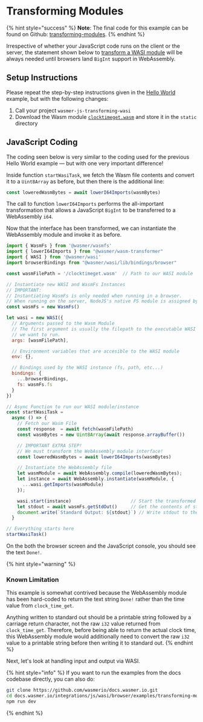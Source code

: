 # Transforming Modules

{% hint style="success" %}
**Note**: The final code for this example can be found on Github: [transforming-modules](https://github.com/wasmerio/docs.wasmer.io/tree/master/integrations/js/wasi/browser/examples/transforming-modules).
{% endhint %}

Irrespective of whether your JavaScript code runs on the client or the server, the statement shown below to [transform a WASI module](https://github.com/wasmerio/docs.wasmer.io/tree/e0f7639306bb4cf18cd0c23876b80f787d6b5876/integrations/js/module-transformation/README.md) will be always needed until browsers land `BigInt` support in WebAssembly.

## Setup Instructions

Please repeat the step-by-step instructions given in the [Hello World](https://github.com/wasmerio/docs.wasmer.io/tree/e0f7639306bb4cf18cd0c23876b80f787d6b5876/integrations/js/wasi/browser/examples/hello-world/README.md) example, but with the following changes:

1. Call your project `wasmer-js-transforming-wasi`
2. Download the Wasm module [`clocktimeget.wasm`](https://github.com/wasmerio/docs.wasmer.io/raw/master/integrations/shared/wat/wasi/clocktimeget.wasm) and store it in the `static` directory

## JavaScript Coding

The coding seen below is very similar to the coding used for the previous Hello World example — but with one very important difference!

Inside function `startWasiTask`, we fetch the Wasm file contents and convert it to a `Uint8Array` as before, but then there is the additional line:

```javascript
const loweredWasmBytes = await lowerI64Imports(wasmBytes)
```

The call to function `lowerI64Imports` performs the all-important transformation that allows a JavaScript `BigInt` to be transferred to a WebAssembly `i64`.

Now that the interface has been transformed, we can instantiate the WebAssembly module and invoke it as before.

```javascript
import { WasmFs } from '@wasmer/wasmfs'
import { lowerI64Imports } from "@wasmer/wasm-transformer"
import { WASI } from '@wasmer/wasi'
import browserBindings from "@wasmer/wasi/lib/bindings/browser"

const wasmFilePath = '/clocktimeget.wasm'  // Path to our WASI module

// Instantiate new WASI and WasmFs Instances
// IMPORTANT:
// Instantiating WasmFs is only needed when running in a browser.
// When running on the server, NodeJS's native FS module is assigned by default
const wasmFs = new WasmFs()

let wasi = new WASI({
  // Arguments passed to the Wasm Module
  // The first argument is usually the filepath to the executable WASI module
  // we want to run.
  args: [wasmFilePath],

  // Environment variables that are accesible to the WASI module
  env: {},

  // Bindings used by the WASI instance (fs, path, etc...)
  bindings: {
    ...browserBindings,
    fs: wasmFs.fs
  }
})

// Async Function to run our WASI module/instance
const startWasiTask =
  async () => {
    // Fetch our Wasm File
    const response  = await fetch(wasmFilePath)
    const wasmBytes = new Uint8Array(await response.arrayBuffer())

    // IMPORTANT EXTRA STEP!
    // We must transform the WebAssembly module interface!
    const loweredWasmBytes = await lowerI64Imports(wasmBytes)

    // Instantiate the WebAssembly file
    let wasmModule = await WebAssembly.compile(loweredWasmBytes);
    let instance = await WebAssembly.instantiate(wasmModule, {
      ...wasi.getImports(wasmModule)
    });

    wasi.start(instance)                      // Start the transformed WASI instance
    let stdout = await wasmFs.getStdOut()     // Get the contents of stdout
    document.write(`Standard Output: ${stdout}`) // Write stdout to the DOM
  }

// Everything starts here
startWasiTask()
```

On the both the browser screen and the JavaScript console, you should see the text `Done!`.

{% hint style="warning" %}
### Known Limitation

This example is somewhat contrived because the WebAssembly module has been hard-coded to return the text string `Done!` rather than the time value from `clock_time_get`.

Anything written to standard out should be a printable string followed by a carriage return character, not the raw `i32` value returned from `clock_time_get`. Therefore, before being able to return the actual clock time, this WebAssembly module would additionally need to convert the raw `i32` value to a printable string before then writing it to standard out.
{% endhint %}

Next, let's look at handling input and output via WASI.

{% hint style="info" %}
If you want to run the examples from the docs codebase directly, you can also do:

```bash
git clone https://github.com/wasmerio/docs.wasmer.io.git
cd docs.wasmer.io/integrations/js/wasi/browser/examples/transforming-modules
npm run dev
```
{% endhint %}

